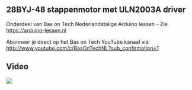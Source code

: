 ## 28BYJ-48 stappenmotor met ULN2003A driver
Onderdeel van Bas on Tech Nederlandstalige Arduino lessen - Zie https://arduino-lessen.nl

Abonneer je direct op het Bas on Tech YouTube kanaal via http://www.youtube.com/c/BasOnTechNL?sub_confirmation=1

## Video
[![](http://img.youtube.com/vi/4CtMKN3wuDA/0.jpg)](https://www.youtube.com/watch?v=4CtMKN3wuDA "28BYJ-48 stappenmotor met ULN2003A driver")